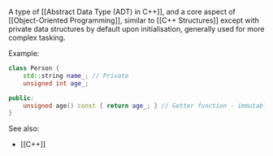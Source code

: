A type of [[Abstract Data Type (ADT) in C++]], and a core aspect of [[Object-Oriented Programming]], similar to [[C++ Structures]] except with private data structures by default upon initialisation, generally used for more complex tasking.

Example:
```cpp
class Person {
	std::string name_; // Private
	unsigned int age_;

public:
	unsigned age() const { return age_; } // Getter function - immutable therefore const
}
```


See also:
- [[C++]]